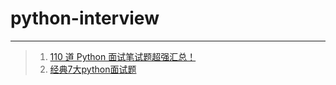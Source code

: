 # python-interview
---

>1. [110 道 Python 面试笔试题超强汇总！](http://www.python88.com/topic/29343)
>2. [经典7大python面试题](https://github.com/t-dawei/python-interview/blob/master/python%E9%9D%A2%E8%AF%95%E9%A2%98/%E7%BB%8F%E5%85%B87%E5%A4%A7python%E9%9D%A2%E8%AF%95%E9%A2%98.docx)